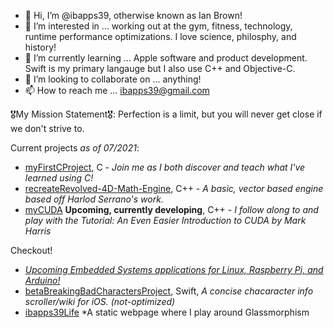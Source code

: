 - 👋 Hi, I’m @ibapps39, otherwise known as Ian Brown!
- 👀 I’m interested in ... working out at the gym, fitness, technology, runtime performance optimizations. I love science, philosphy, and history!
- 🌱 I’m currently learning ... Apple software and product development. Swift is my primary langauge but I also use C++ and Objective-C.
- 💞️ I’m looking to collaborate on ... anything!
- 📫 How to reach me ... ibapps39@gmail.com 

🎖My Mission Statement🎖: Perfection is a limit, but you will never get close if we don't strive to.

Current projects *as of 07/2021*:
- [myFirstCProject](https://github.com/ibapps39/myFirstCProject), C - *Join me as I both discover and teach what I've learned using C!* 
- [recreateRevolved-4D-Math-Engine](https://github.com/ibapps39/recreateRevolved-4D-Math-Engine), C++ - *A basic, vector based engine based off Harlod Serrano's work.*
- [myCUDA](https://github.com/ibapps39) **Upcoming, currently developing**, C++ - *I follow along to and play with the Tutorial: An Even Easier Introduction to CUDA by Mark Harris*

Checkout!
- [*Upcoming Embedded Systems applications for Linux, Raspberry Pi, and Arduino!*]()
- [betaBreakingBadCharactersProject](https://github.com/ibapps39/betaBreakingBadCharactersProject), Swift, *A concise chacaracter info scroller/wiki for iOS. (not-optimized)*
- [ibapps39Life](https://github.com/ibapps39/ibapps39Life) *A static webpage where I play around Glassmorphism

<!---
ibapps39/ibapps39 is a ✨ special ✨ repository because its `README.md` (this file) appears on your GitHub profile.
You can click the Preview link to take a look at your changes.
--->
